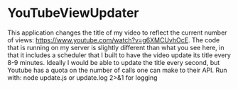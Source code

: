 # YouTubeViewUpdater
This application changes the title of my video to reflect the current number of views: https://www.youtube.com/watch?v=g6XMCUvhOcE.
The code that is running on my server is slightly different than what you see here, in that it includes a scheduler that I built to have the video update its title every 8-9 minutes.
Ideally I would be able to update the title every second, but Youtube has a quota on the number of calls one can make to their API.
Run with: node update.js or update.log 2>&1 for logging
